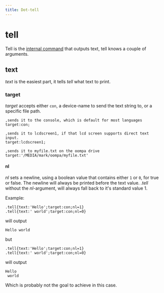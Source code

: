 ```yaml
---
title: Dot-tell
---
```




# tell

Tell is the [internal command](https://asccisl-org.github.io/ASCCISL/Commands/dot/) that outputs text, tell knows a couple of arguments.

## text

_text_ is the easiest part, it tells _tell_ what text to print. 

### target

_target_ accepts either `con`, a device-name to send the text string to, or a specific file path.

````
,sends it to the console, which is default for most languages
target:con;

,sends it to lcdscreen1, if that lcd screen supports direct text input.
target:lcdscreen1;

,sends it to myfile.txt on the oompa drive
target:'/MEDIA/mark/oompa/myfile.txt'
````

#### nl

*nl* sets a newline, using a boolean value that contains either `1` or `0`, for true or false. The newline will always be printed before the text value. *.tell* without the *nl*-argument, will always fall back to it's standard value 1.

Example:


```CiCIScript
.tell{text:'Hello';target:con;nl=1}
.tell{text:' world';target:con;nl=0}
```

will output 

```text
Hello world
```

but

```CiCIScript
.tell{text:'Hello';target:con;nl=1}
.tell{text:' world';target:con;nl=0}
```

will output 

```text
Hello
 world
```

Which is probably not the goal to achieve in this case.